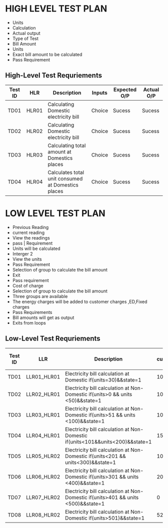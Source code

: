 # HIGH LEVEL TEST PLAN
* Units
* Calculation
* Actual output
* Type of Test
* Bill Amount
* Units
* Exact bill amount to be calculated
* Pass Requirement

## High-Level Test Requriements

|Test ID| HLR | Description| Inputs|Expected O/P | Actual O/P|
--- | --- | --- | --- | --- | --- |
|TD01|HLR01|Calculating Domestic electricity bill|Choice|Sucess|Sucess|
|TD02|HLR02|Calculating Domestic electricity bill|Choice|Sucess|Sucess|
|TD03|HLR03|Calculating total amount at Domestics places|Choice|Sucess|Sucess|
|TD04|HLR04|Calculates total unit consumed at Domestics places|Choice|Sucess|Sucess|

   

# LOW LEVEL TEST PLAN
* Previous Reading
* current reading
* View the readings
* pass | Requirement 
* Units will be calculated
* Interger 2
* View the units 
* Pass Requirement 
* Selection of group to calculate the bill amount 
* Exit 
* Pass requirement 
* Cost of charge
* Selection of group to calculate the bill amount
* Three groups are available
* The energy charges will be added to customer charges ,ED,Fixed charges 
* Pass Requirements 
* Bill amounts will get as output 
* Exits from loops

## Low-Level Test Requriements

|Test ID| LLR | Description| cur_read | prev_read |Expected O/P (Amount)| Actual O/P (Amount)|
--- | --- | --- | --- | --- | --- | --- |
|TD01|LLR01_HLR01|Electricity bill calculation at Domestic if(units=30)&&state=1|   100| 150|  129.85| 129.85|
|TD02|LLR02_HLR01|Electricity bill calculation at Non-Domestic if(units>0 && units <50)&&state=1| 100| 145|  253.6|  253.6|
|TD03|LLR03_HLR01|Electricity bill calculation at Non-Domestic if(units>51 && units <100)&&state=1| 100| 200|  482.3| 482.3|
|TD04|LLR04_HLR01|Electricity bill calculation at Non-Domestic if(units<101&&units<200)&&state=1|   150| 300|  985.8|  985.8|
|TD05|LLR05_HLR02|Electricity bill calculation at Non-Domestic if(units<201 && units<300)&&state=1|   100| 380|   2234.48|   2234.48|
|TD06|LLR06_HLR02|Electricity bill calculation at Non-Domestic if(units>301 && units <400)&&state=1|   200| 555|  3118.78| 3118.78|
|TD07|LLR07_HLR02|Electricity bill calculation at Non-Domestic if(units>401 && units <500)&&state=1|   0| 425|   3956.45|  3956.45|
|TD08|LLR08_HLR02|Electricity bill calculation at Non-Domestic if(units>501)&&state=1|   520| 1040|   5611.64| 5611.64|
